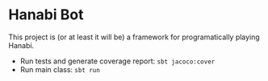 Hanabi Bot
==========

This project is (or at least it will be) a framework for programatically playing Hanabi.

 - Run tests and generate coverage report: `sbt jacoco:cover`
 - Run main class: `sbt run`
